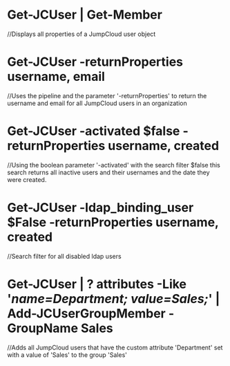 # Get-JCUser | Get-Member
//Displays all properties of a JumpCloud user object

# Get-JCUser -returnProperties username, email 
//Uses the pipeline and the parameter '-returnProperties' to return the username and email for all JumpCloud users in an organization

# Get-JCUser -activated $false -returnProperties username, created 
//Using the boolean parameter '-activated' with the search filter $false this search returns all inactive users and their usernames and the date they were created.

# Get-JCUser -ldap_binding_user $False -returnProperties username, created 
//Search filter for all disabled ldap users

# Get-JCUser | ? attributes  -Like '*name=Department; value=Sales;*' | Add-JCUserGroupMember -GroupName Sales
//Adds all JumpCloud users that have the custom attribute 'Department' set with a value of 'Sales' to the group 'Sales'

